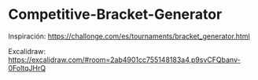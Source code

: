 # Competitive-Bracket-Generator
Inspiración: https://challonge.com/es/tournaments/bracket_generator.html


Excalidraw: https://excalidraw.com/#room=2ab4901cc755148183a4,p9svCFQbanv-0FoltqJHrQ
